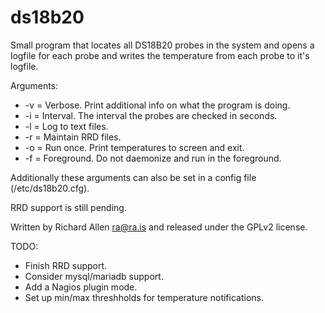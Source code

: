 # ds18b20
Small program that locates all DS18B20 probes in the system
and opens a logfile for each probe and writes the temperature
from each probe to it's logfile.

Arguments:
* -v = Verbose.  Print additional info on what the program is doing.
* -i = Interval. The interval the probes are checked in seconds.
* -l = Log to text files.
* -r = Maintain RRD files.
* -o = Run once. Print temperatures to screen and exit.
* -f = Foreground.  Do not daemonize and run in the foreground.

Additionally these arguments can also be set in a config file (/etc/ds18b20.cfg).

RRD support is still pending.

Written by Richard Allen <ra@ra.is> and released under the GPLv2 license.

TODO:
* Finish RRD support.
* Consider mysql/mariadb support.
* Add a Nagios plugin mode.
* Set up min/max threshholds for temperature notifications.

